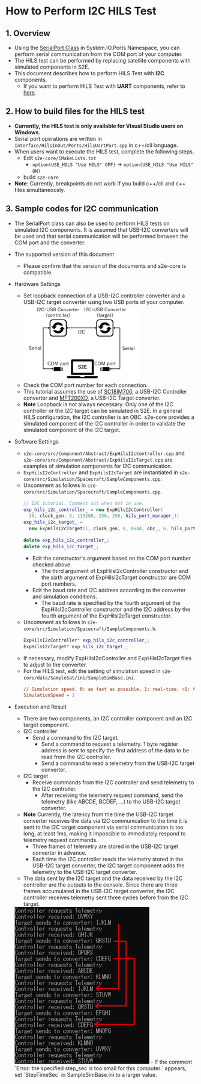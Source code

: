 # How to Perform I2C HILS Test

## 1.  Overview
- Using the [SerialPort Class](https://docs.microsoft.com/en-us/dotnet/api/system.io.ports.serialport?view=dotnet-plat-ext-5.0) in System.IO.Ports Namespace, you can perform serial communication from the COM port of your computer.
- The HILS test can be performed by replacing satellite components with simulated components in S2E.
- This document describes how to perform HILS Test with **I2C** components.
  - If you want to perform HILS Test with **UART** components, refer to [here](./HowToPerformUartHilsTest.md).

## 2. How to build files for the HILS test
- **Currently, the HILS test is only available for Visual Studio users on Windows.**
- Serial port operations are written in `Interface/HilsInOut/Ports/HilsUartPort.cpp` in c++/cli language.
- When users want to execute the HILS test, complete the following steps.
  - Edit `s2e-core/CMakeLists.txt`
    - `option(USE_HILS "Use HILS" OFF)` -> `option(USE_HILS "Use HILS" ON)`
  - build `s2e-core`
- **Note**: Currently, breakpoints do not work if you build c++/cli and c++ files simultaneously.

## 3. Sample codes for I2C communication
- The SerialPort class can also be used to perform HILS tests on simulated I2C components. It is assumed that USB-I2C converters will be used and that serial communication will be performed between the COM port and the converter.
- The supported version of this document
  - Please confirm that the version of the documents and s2e-core is compatible.
- Hardware Settings
  - Set loopback connection of a USB-I2C controller converter and a USB-I2C target converter using two USB ports of your computer.<img src="./figs/SerialPortCommunication_I2CLoopback.png" alt="SerialPortCommunicationConfirmation" style="zoom: 30%;" />
  - Check the COM port number for each connection.
  - This tutorial assumes the use of [SC18IM700](https://www.nxp.com/docs/en/data-sheet/SC18IM700.pdf), a USB-I2C Controller converter and [MFT200XD](https://www.ftdichip.com/Support/Documents/DataSheets/ICs/DS_FT200XD.pdf), a USB-I2C Target converter.
  - **Note** Loopback is not always necessary. Only one of the I2C controller or the I2C target can be simulated in S2E. In a general HILS configuration, the I2C controller is an OBC. s2e-core provides a simulated component of the I2C controller in order to validate the simulated component of the I2C target.
- Software Settings
  - `s2e-core/src/Component/Abstract/ExpHilsI2cController.cpp` and `s2e-core/src/Component/Abstract/ExpHilsI2cTarget.cpp` are examples of simulation components for I2C communication.
  - `ExpHilsI2cController` and `ExpHilsI2cTarget` are instantiated in `s2e-core/src/Simulation/Spacecraft/SampleComponents.cpp`.
  - Uncomment as follows in `s2e-core/src/Simulation/Spacecraft/SampleComponents.cpp`.
    ```c++
    // I2C tutorial. Comment out when not in use.
    exp_hils_i2c_controller_ = new ExpHilsI2cController(
      30, clock_gen, 5, 115200, 256, 256, hils_port_manager_);
    exp_hils_i2c_target_ =
      new ExpHilsI2cTarget(1, clock_gen, 0, 0x44, obc_, 6, hils_port_manager_);
    ```
    ```c++
    delete exp_hils_i2c_controller_;
    delete exp_hils_i2c_target_;
    ```
    - Edit the constructor's argument based on the COM port number checked above.
      - The third argument of ExpHilsI2cController constructor and the sixth argument of ExpHilsI2cTarget constructor are COM port numbers.
    - Edit the baud rate and I2C address according to the converter and simulation conditions.
      - The baud rate is specified by the fourth argument of the ExpHilsI2cController constructor and the I2C address by the fourth argument of the ExpHilsI2cTarget constructor.
  - Uncomment as follows in `s2e-core/src/Simulation/Spacecraft/SampleComponents.h`.
    ```c++
    ExpHilsI2cController* exp_hils_i2c_controller_;
    ExpHilsI2cTarget* exp_hils_i2c_target_;
    ```
  - If necessary, modify ExpHilsI2cController and ExpHilsI2cTarget files to adjust to the converter.
  - For the HILS test, edit the setting of simulation speed in `s2e-core/data/SampleSat/ini/SampleSimBase.ini`.
    ```ini
    // Simulation speed. 0: as fast as possible, 1: real-time, >1: faster than real-time, <1: slower than real-time
    SimulationSpeed = 1
    ```

- Execution and Result
  - There are two components, an I2C controller component and an I2C target component.
  - I2C controller
    - Send a command to the I2C target.
      - Send a command to request a telemetry. 1 byte register address is sent to specify the first address of the data to be read from the I2C controller.
      - Send a command to read a telemetry from the USB-I2C target converter.
  - I2C target
    - Receive commands from the I2C controller and send telemetry to the I2C controller.
      - After receiving the telemetry request command, send the telemetry (like ABCDE, BCDEF, ...) to the USB-I2C target converter.
  - **Note** Currently, the latency from the time the USB-I2C target converter receives the data via I2C communication to the time it is sent to the I2C target component via serial communication is too long, at least 1ms, making it impossible to immediately respond to telemetry request commands.
    - Three frames of telemetry are stored in the USB-I2C target converter in advance.
    - Each time the I2C controller reads the telemetry stored in the USB-I2C target converter, the I2C target component adds the telemetry to the USB-I2C target converter.
  -  The data sent by the I2C target and the data received by the I2C controller are the outputs to the console. Since there are three frames accumulated in the USB-I2C target converter, the I2C controller receives telemetry sent three cycles before from the I2C target.
  <img src="./figs/SerialPortCommunication_Confirmation2.png" alt="SerialPortCommunicationConfirmation" style="zoom: 50%;" />
  - If the comment `Error: the specified step_sec is too small for this computer.` appears, set `StepTimeSec` in SampleSimBase.ini to a larger value.